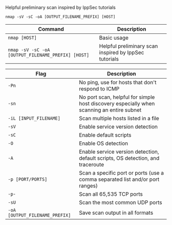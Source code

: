 Helpful preliminary scan inspired by IppSec tutorials
```
nmap -sV -sC -oA [OUTPUT_FILENAME_PREFIX] [HOST]
```

Command | Description
--- | ---
`nmap [HOST]` | Basic usage
`nmap -sV -sC -oA [OUTPUT_FILENAME_PREFIX] [HOST]` | Helpful preliminary scan inspired by IppSec tutorials

Flag | Description
--- | ---
`-Pn` | No ping, use for hosts that don't respond to ICMP
`-sn` | No port scan, helpful for simple host discovery especially when scanning an entire subnet
`-iL [INPUT_FILENAME]` | Scan multiple hosts listed in a file
`-sV` | Enable service version detection
`-sC` | Enable default scripts
`-O` | Enable OS detection
`-A` | Enable service version detection, default scripts, OS detection, and traceroute
`-p [PORT/PORTS]` | Scan a specific port or ports (use a comma separated list and/or port ranges)
`-p-` | Scan all 65,535 TCP ports
`-sU` | Scan the most common UDP ports
`-oA [OUTPUT_FILENAME_PREFIX]` | Save scan output in all formats

